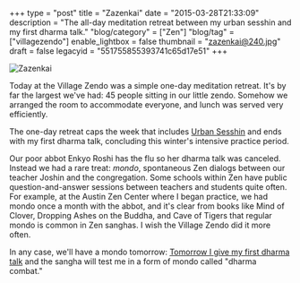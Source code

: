 +++
type = "post"
title = "Zazenkai"
date = "2015-03-28T21:33:09"
description = "The all-day meditation retreat between my urban sesshin and my first dharma talk."
"blog/category" = ["Zen"]
"blog/tag" = ["villagezendo"]
enable_lightbox = false
thumbnail = "zazenkai@240.jpg"
draft = false
legacyid = "551755855393741c65d17e51"
+++

<p><img style="display:block; margin-left:auto; margin-right:auto;" src="zazenkai.jpg" alt="Zazenkai" title="Zazenkai" /></p>
<p>Today at the Village Zendo was a simple one-day meditation retreat. It's by far the largest we've had: 45 people sitting in our little zendo. Somehow we arranged the room to accommodate everyone, and lunch was served very efficiently.</p>
<p>The one-day retreat caps the week that includes <a href="/blog/urban-sesshin-day-1-bowery-mission/">Urban Sesshin</a> and ends with my first dharma talk, concluding this winter's intensive practice period.</p>
<p>Our poor abbot Enkyo Roshi has the flu so her dharma talk was canceled. Instead we had a rare treat: <em>mondo</em>, spontaneous Zen dialogs between our teacher Joshin and the congregation. Some schools within Zen have public question-and-answer sessions between teachers and students quite often. For example, at the Austin Zen Center where I began practice, we had mondo once a month with the abbot, and it's clear from books like Mind of Clover, Dropping Ashes on the Buddha, and Cave of Tigers that regular mondo is common in Zen sanghas. I wish the Village Zendo did it more often.</p>
<p>In any case, we'll have a mondo tomorrow: <a href="http://villagezendo.org/2014/10/shuso-hossen-for-a-jesse-jiryu-davis/">Tomorrow I give my first dharma talk</a> and the sangha will test me in a form of mondo called "dharma combat."</p>
    